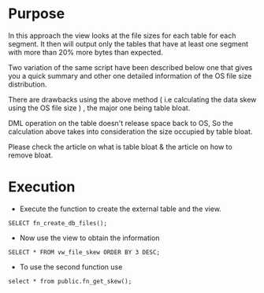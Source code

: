 # Purpose

In this approach the view looks at the file sizes for each table for each segment. It then will output only the tables that have at least one segment with more than 20% more bytes than expected.

Two variation of the same script have been described below one that gives you a quick summary and other one detailed information of the OS file size distribution.

There are drawbacks using the above method ( i.e calculating the data skew using the OS file size ) , the major one being table bloat.

DML operation on the table doesn't release space back to OS, So the calculation above takes into consideration the size occupied by table bloat.

Please check the article on what is table bloat & the article on how to remove bloat. 

# Execution

+ Execute the function to create the external table and the view.

```
SELECT fn_create_db_files();
```

+ Now use the view to obtain the information

```
SELECT * FROM vw_file_skew ORDER BY 3 DESC;
```

+ To use the second function use 

```
select * from public.fn_get_skew();
```
